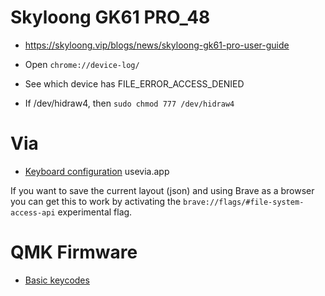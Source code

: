 
# Skyloong GK61 PRO_48

* https://skyloong.vip/blogs/news/skyloong-gk61-pro-user-guide

* Open `chrome://device-log/`
* See which device has FILE_ERROR_ACCESS_DENIED
* If /dev/hidraw4, then `sudo chmod 777 /dev/hidraw4`

# Via
* [Keyboard configuration](https://usevia.app/)  usevia.app


If you want to save the current layout (json) and using Brave as a browser you can get this
to work by activating the `brave://flags/#file-system-access-api` experimental flag.

# QMK Firmware
* [Basic keycodes](https://docs.qmk.fm/keycodes)



